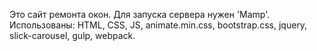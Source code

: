 Это сайт ремонта окон. Для запуска сервера нужен 'Mamp'. Использованы: HTML, CSS, JS, animate.min.css, bootstrap.css, jquery, slick-carousel, gulp, webpack.
